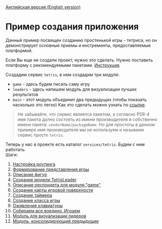 [Английская версия (English version)](https://github.com/epicoon/lx-doc-articles/blob/master/en/app-dev/expl1/main.md)

# Пример создания приложения

Данный пример посвящен созданию простенькой игры - тетриса, но он демонстрирует основные приемы и инстременты, предоставляемые платформой.

Если Вы еще не создали проект, нужно это сделать. Нужно поставить платформу с рекомендуемыми пакетами. [Инструкция](https://github.com/epicoon/lx-core/blob/master/README-ru.md#deploy).

Создадим сервис `tetris`, в нем создадим три модуля:
* `game` - здесь будем писать саму игру
* `leaders` - здесь напишем модуль для визуализации лучших результатов
* `main` - этот модуль объединит два предыдущих (чтобы показать насколько это легко)
Как это сделать можно узнать по [ссылке](https://github.com/epicoon/lx-core/blob/master/README-ru.md#cli).

> Не забывайте, что сервис является пакетом, а согласно PSR-4 имя пакета долно состоять из имени производителя и собственно имени пакета: `vendorName/packageName`. Но для простоты в данном примере имя производителя мы не используем и называем сервис просто `tetris`.

Теперь у нас в проекте есть каталог `services/tetris`. Будем с ним работать.<br>
Шаги:
1. [Настройка роутинга](https://github.com/epicoon/lx-doc-articles/blob/master/ru/app-dev/expl1/1_routing.md)
2. [Формирование представления игры](https://github.com/epicoon/lx-doc-articles/blob/master/ru/app-dev/expl1/2_game_view.md)
3. [Описание фигур](https://github.com/epicoon/lx-doc-articles/blob/master/ru/app-dev/expl1/3_figures.md)
4. [Создание модели TetrisLeader](https://github.com/epicoon/lx-doc-articles/blob/master/ru/app-dev/expl1/4_model.md)
5. [Описание респондета для модуля "game"](https://github.com/epicoon/lx-doc-articles/blob/master/ru/app-dev/expl1/5_game_respondent.md)
6. [Создание карты игровой поверхности](https://github.com/epicoon/lx-doc-articles/blob/master/ru/app-dev/expl1/6_Map.md)
7. [Создание таймера](https://github.com/epicoon/lx-doc-articles/blob/master/ru/app-dev/expl1/7_Timer.md)
8. [Создание класса игры](https://github.com/epicoon/lx-doc-articles/blob/master/ru/app-dev/expl1/8_Game.md)
9. [Оживление клавиатуры](https://github.com/epicoon/lx-doc-articles/blob/master/ru/app-dev/expl1/9_keyboard.md)
10. [Собираем все воедино. Играем](https://github.com/epicoon/lx-doc-articles/blob/master/ru/app-dev/expl1/10_game_complete.md)
11. [Модуль для визуализации лидеров](https://github.com/epicoon/lx-doc-articles/blob/master/ru/app-dev/expl1/11_leaders_module.md)
12. [Модуль, консолидирующий предыдущие](https://github.com/epicoon/lx-doc-articles/blob/master/ru/app-dev/expl1/12_common_module.md)
